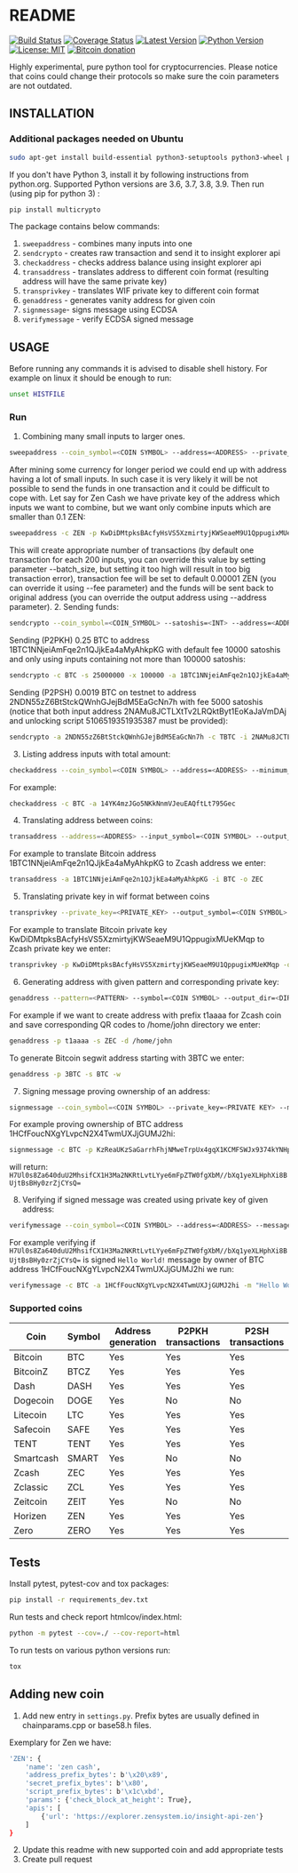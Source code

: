 # README

[![Build Status](https://travis-ci.org/tompin/multicrypto.svg?branch=master)](https://travis-ci.org/tompin/multicrypto)
[![Coverage Status](https://coveralls.io/repos/github/tompin/multicrypto/badge.svg?branch=master)](https://coveralls.io/github/tompin/multicrypto?branch=master)
[![Latest Version](https://pypip.in/version/multicrypto/badge.svg)](https://pypi.python.org/pypi/multicrypto/)
[![Python Version](https://img.shields.io/pypi/pyversions/multicrypto.svg)](https://www.python.org/)
[![License: MIT](https://img.shields.io/badge/License-MIT-blue.svg)](https://opensource.org/licenses/MIT)
[![Bitcoin donation](https://img.balancebadge.io/btc/1BTC1NNjeiAmFqe2n1QJjkEa4aMyAhkpKG.svg?label=Donations&color=ffb121)](https://blockchain.info/address/1BTC1NNjeiAmFqe2n1QJjkEa4aMyAhkpKG)

Highly experimental, pure python tool for cryptocurrencies.
Please notice that coins could change their protocols so make sure the coin parameters are not outdated. 

## INSTALLATION

### Additional packages needed on Ubuntu
```bash
sudo apt-get install build-essential python3-setuptools python3-wheel python3-dev python3-pip
```

If you don't have Python 3, install it by following instructions from python.org. 
Supported Python versions are 3.6, 3.7, 3.8, 3.9. Then run (using pip for python 3) :
```bash
pip install multicrypto
```

The package contains below commands:
 1. `sweepaddress` - combines many inputs into one
 2. `sendcrypto` - creates raw transaction and send it to insight explorer api
 3. `checkaddress` - checks address balance using insight explorer api
 4. `transaddress` - translates address to different coin format (resulting address will have the same private key) 
 5. `transprivkey` - translates WIF private key to different coin format
 6. `genaddress` - generates vanity address for given coin
 7. `signmessage`- signs message using ECDSA
 8. `verifymessage` - verify ECDSA signed message  

## USAGE
Before running any commands it is advised to disable shell history. For example on linux it should 
be enough to run:
```bash
unset HISTFILE
```
### Run
1. Combining many small inputs to larger ones.
```bash
sweepaddress --coin_symbol=<COIN SYMBOL> --address=<ADDRESS> --private_key=<PRIVATE KEY> --minimum_input_threshold=<INT> --maximum_input_threshold=<INT>
```
After mining some currency for longer period we could end up with address having a lot of small inputs. 
In such case it is very likely it will be not possible to send the funds in one transaction and it could 
be difficult to cope with. Let say for Zen Cash we have private key of the address which inputs 
we want to combine, but we want only combine inputs which are smaller than 0.1 ZEN:
```bash
sweepaddress -c ZEN -p KwDiDMtpksBAcfyHsVS5XzmirtyjKWSeaeM9U1QppugixMUeKMqp --maximum_input_threshold==10000000
```
This will create appropriate number of transactions (by default one transaction for each 200 inputs, you can 
override this value by setting parameter --batch_size, but setting it too high will result in too big transaction error),
transaction fee will be set to default 0.00001 ZEN (you can override it using --fee parameter) and the
funds will be sent back to original address (you can override the output address using --address parameter).
2. Sending funds:
```bash
sendcrypto --coin_symbol=<COIN_SYMBOL> --satoshis=<INT> --address=<ADDRESS> --private_key=<PRIVATE KEY> --minimum_input_threshold=<INT> --maximum_input_threshold=<INT>
```
Sending (P2PKH) 0.25 BTC to address 1BTC1NNjeiAmFqe2n1QJjkEa4aMyAhkpKG with default fee 10000 satoshis
and only using inputs containing not more than 100000 satoshis:
```bash
sendcrypto -c BTC -s 25000000 -x 100000 -a 1BTC1NNjeiAmFqe2n1QJjkEa4aMyAhkpKG -p KwDiDMtpksBAcfyHsVS5XzmirtyjKWSeaeM9U1QppugixMUeKMqp
```
Sending (P2PSH) 0.0019 BTC on testnet to address 2NDN55zZ6BtStckQWnhGJejBdM5EaGcNn7h with fee 5000 satoshis
(notice that both input address 2NAMu8JCTLXtTv2LRQktByt1EoKaJaVmDAj and unlocking script 5106519351935387
must be provided):
```bash
sendcrypto -a 2NDN55zZ6BtStckQWnhGJejBdM5EaGcNn7h -c TBTC -i 2NAMu8JCTLXtTv2LRQktByt1EoKaJaVmDAj -u 5106519351935387 -s 190000 -f 5000
```
3. Listing address inputs with total amount:
```bash
checkaddress --coin_symbol=<COIN SYMBOL> --address=<ADDRESS> --minimum_input_threshold=<INT> --maximum_input_threshold=<INT>
``` 
For example:
```bash
checkaddress -c BTC -a 14YK4mzJGo5NKkNnmVJeuEAQftLt795Gec
```
4. Translating address between coins:
```bash
transaddress --address=<ADDRESS> --input_symbol=<COIN SYMBOL> --output_symbol=<COIN SYMBOL>
```
For example to translate Bitcoin address 1BTC1NNjeiAmFqe2n1QJjkEa4aMyAhkpKG to Zcash address we enter:
```bash
transaddress -a 1BTC1NNjeiAmFqe2n1QJjkEa4aMyAhkpKG -i BTC -o ZEC
```
5. Translating private key in wif format between coins
```bash
transprivkey --private_key=<PRIVATE_KEY> --output_symbol=<COIN SYMBOL>
```
For example to translate Bitcoin private key KwDiDMtpksBAcfyHsVS5XzmirtyjKWSeaeM9U1QppugixMUeKMqp
to Zcash private key we enter:
```bash
transprivkey -p KwDiDMtpksBAcfyHsVS5XzmirtyjKWSeaeM9U1QppugixMUeKMqp -o ZEC
```
6. Generating address with given pattern and corresponding private key:
```bash
genaddress --pattern=<PATTERN> --symbol=<COIN SYMBOL> --output_dir=<DIRECTORY TO STORE QR CODES>
```
For example if we want to create address with prefix t1aaaa for Zcash coin and save corresponding
QR codes to /home/john directory we enter:
```bash
genaddress -p t1aaaa -s ZEC -d /home/john
```
To generate Bitcoin segwit address starting with 3BTC we enter:
```bash
genaddress -p 3BTC -s BTC -w
```
7. Signing message proving ownership of an address:
```bash
signmessage --coin_symbol=<COIN SYMBOL> --private_key=<PRIVATE KEY> --message=<MESSAGE TO SIGN>
```
For example proving ownership of BTC address 1HCfFoucNXgYLvpcN2X4TwmUXJjGUMJ2hi:
```bash
signmessage -c BTC -p KzReaUKzSaGarrhFhjNMweTrpUx4gqX1KCMFSWJx9374kYNHpmSu -m "Hello World!"
```
will return: `H7Ul0s8Za640duU2MhsifCX1H3Ma2NKRtLvtLYye6mFpZTW0fgXbM//bXq1yeXLHphXi8BUjtBsBHy0zrZjCYsQ=`

8. Verifying if signed message was created using private key of given address:
```bash
verifymessage --coin_symbol=<COIN SYMBOL> --address=<ADDRESS> --message=<MESSAGE> --signed_message=<SIGNED MESSAGE>
```
For example verifying if `H7Ul0s8Za640duU2MhsifCX1H3Ma2NKRtLvtLYye6mFpZTW0fgXbM//bXq1yeXLHphXi8BUjtBsBHy0zrZjCYsQ=`
is signed `Hello World!` message by owner of BTC address 1HCfFoucNXgYLvpcN2X4TwmUXJjGUMJ2hi we run:
```bash
verifymessage -c BTC -a 1HCfFoucNXgYLvpcN2X4TwmUXJjGUMJ2hi -m "Hello World!" -s H7Ul0s8Za640duU2MhsifCX1H3Ma2NKRtLvtLYye6mFpZTW0fgXbM//bXq1yeXLHphXi8BUjtBsBHy0zrZjCYsQ=
```

### Supported coins
| Coin | Symbol | Address generation | P2PKH transactions | P2SH transactions |
| --- | --- | --- | --- | --- |
| Bitcoin | BTC | Yes | Yes | Yes |
| BitcoinZ | BTCZ | Yes | Yes | Yes |
| Dash | DASH | Yes | Yes | Yes |
| Dogecoin | DOGE | Yes | No | No |
| Litecoin | LTC | Yes | Yes | Yes |
| Safecoin | SAFE | Yes | Yes | Yes |
| TENT | TENT | Yes | Yes | Yes |
| Smartcash | SMART | Yes | No | No |
| Zcash | ZEC | Yes | Yes | Yes |
| Zclassic | ZCL | Yes | Yes | Yes |
| Zeitcoin | ZEIT | Yes | No | No |
| Horizen | ZEN | Yes | Yes | Yes |
| Zero | ZERO | Yes | Yes | Yes |

## Tests
Install pytest, pytest-cov and tox packages:
```bash
pip install -r requirements_dev.txt
```
Run tests and check report htmlcov/index.html:
```bash
python -m pytest --cov=./ --cov-report=html
```
To run tests on various python versions run:
```bash
tox
```

## Adding new coin
1. Add new entry in `settings.py`. Prefix bytes are usually defined in chainparams.cpp or 
base58.h files. 

Exemplary for Zen we have:
```bash
'ZEN': {
    'name': 'zen cash',
    'address_prefix_bytes': b'\x20\x89',
    'secret_prefix_bytes': b'\x80',
    'script_prefix_bytes': b'\x1c\xbd',
    'params': {'check_block_at_height': True},
    'apis': [
        {'url': 'https://explorer.zensystem.io/insight-api-zen'}
    ]
}
```
2. Update this readme with new supported coin and add appropriate tests
3. Create pull request
